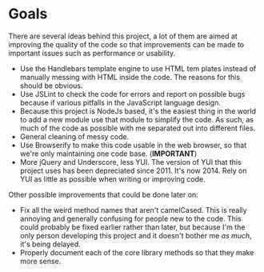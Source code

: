 Goals
=====

There are several ideas behind this project, a lot of them are aimed at improving
the quality of the code so that improvements can be made to important issues such
as performance or usability.

- Use the Handlebars template engine to use HTML tem plates instead of manually
  messing with HTML inside the code. The reasons for this should be obvious.
- Use JSLint to check the code for errors and report on possible bugs because
  if various pitfalls in the JavaScript language design.
- Because this project is NodeJs based, it's the easiest thing in the world to
  add a new module use that module to simplify the code. As such, as much of the
  code as possible with me separated out into different files.
- General cleaning of messy code.
- Use Browserify to make this code usable in the web browser, so that we're only
  maintaining one code base. (**IMPORTANT**)
- More jQuery and Underscore, less YUI. The version of YUI that this project uses
  has been depreciated since 2011. It's now 2014. Rely on YUI as little as possible
  when writing or improving code.

Other possible improvements that could be done later on:
- Fix all the weird method names that aren't camelCased. This is really annoying
  and generally confusing for people new to the code. This could probably be fixed
  earlier rather than later, but because I'm the only person developing this project
  and it doesn't bother me *as much*, it's being delayed.
- Properly document each of the core library methods so that they make more sense.
